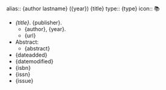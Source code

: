 alias:: {author lastname} ({year}) {title}
type:: {type}
icon:: 📚

- *{title}*. {publisher}.
	- {author}, {year}.
	- {url}
- Abstract:
	- {abstract}
- {dateadded}
- {datemodified}
- {isbn}
- {issn}
- {issue}